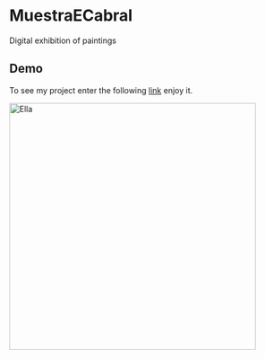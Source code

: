 # MuestraECabral

Digital exhibition of paintings

## Demo

To see my project enter the following [link](https://lallisio.github.io/MuestraECabral/) enjoy it.

 <img src="../IMAGENES/contacto.jpeg" alt="Ella" height= 440px>